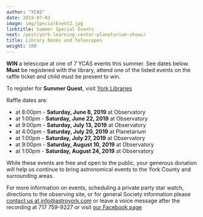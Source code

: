 ```yaml
---
author: "YCAS"
date: 2019-07-03
image: img/SpecialEvent2.jpg
linktitle: Summer Special Events
next: /post/york-learning-center-planetarium-shows/
title: Library Books and Telescopes
weight: 100
---
```

**WIN** a telescope at one of 7 YCAS events this summer. See dates below. **Must** be registered with the library, attend one of the listed events on the raffle ticket *and* child must be present to win.

To register for **Summer Quest**, visit [York Libraries](https://www.yorklibraries.org/library-services-programs/summerquest-2019)

Raffle dates are: 

*  at 8:00pm - **Saturday, June  8, 2019** at Observatory
*  at 1:00pm - **Saturday, June 22, 2019** at Observatory
*  at 9:00pm - **Saturday, July 13, 2019** at Observatory
*  at 4:00pm - **Saturday, July 20, 2019** at Planetarium
*  at 1:00pm - **Saturday, July 27, 2019** at Observatory
*  at 9:00pm - **Saturday, August 10, 2019** at Observatory
*  at 1:00pm - **Saturday, August 24, 2019** at Observatory
 
While these events are free and open to the public, your generous donation will help us continue to bring astronomical events to the York County and surrounding areas.

For more information on events, scheduling a private party star watch, directions to the observing site, or for general Society information please [contact us at info@astroyork.com](info@astroyork.com) or leave a voice message after the recording at 717 759-9227 or visit [our Facebook page](https://www.facebook.com/astroyork)